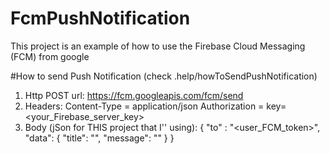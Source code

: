 # FcmPushNotification
This project is an example of how to use the Firebase Cloud Messaging (FCM) from google

#How to send Push Notification (check .help/howToSendPushNotification)
1) Http POST url: https://fcm.googleapis.com/fcm/send
2) Headers:
    Content-Type = application/json
    Authorization = key=<your_Firebase_server_key>
3) Body (jSon for THIS project that I'' using):
    {
     "to" : "<user_FCM_token>",
     "data": {
     	"title": "<text for Notification Title>",
     	"message": "<text for Notification BODY>"
     }
    }
